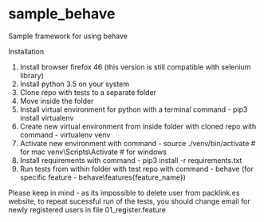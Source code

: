 # sample_behave
Sample framework for using behave

Installation

1) Install browser firefox 46 (this version is still compatible with selenium library)
2) Install python 3.5 on your system
3) Clone repo with tests to a separate folder
4) Move inside the folder
5) Install virtual environment for python with a terminal command -
    pip3 install virtualenv
6) Create new virtual environment from inside folder with cloned repo with command -
    virtualenv venv
7) Activate new environment with command -
    source ./venv/bin/activate  # for mac
    venv\Scripts\Activate       # for windows
8) Install requirements with command -
    pip3 install -r requirements.txt
9) Run tests from within folder with test repo with command -
    behave
    (for specific feature - behave\features\{feature_name})

Please keep in mind - as its impossible to delete user from packlink.es website,
to repeat sucessful run of the tests, you should change email for newly registered users
in file 01_register.feature
